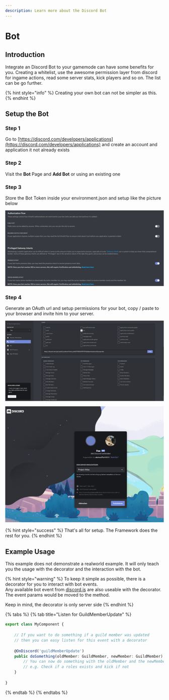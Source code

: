 ```yaml
---
description: Learn more about the Discord Bot
---
```


# Bot

## Introduction

Integrate an Discord Bot to your gamemode can have some benefits for you. Creating a whitelist, use the awesome permission layer from discord for ingame actions, read some server stats, kick players and so on. The list can be go further.

{% hint style="info" %}
Creating your own bot can not be simpler as this.
{% endhint %}

## Setup the Bot

### Step 1

Go to [https://discord.com/developers/applications](https://discord.com/developers/applications) and create an account and application it not already exists

### Step 2

Visit the **Bot** Page and **Add Bot** or using an existing one

### Step 3

Store the Bot Token inside your environment.json and setup like the picture below

![Uncheck Public Bot and Check Privileged Gateway and Presence Intent](../../../.gitbook/assets/image%20%283%29.png)

### Step 4

Generate an OAuth url and setup permissions for your bot, copy / paste to your browser and invite him to your server.

![We prefer to check only the permissions you really want](../../../.gitbook/assets/image%20%285%29.png)

![Invite the bot to your server](../../../.gitbook/assets/image%20%286%29.png)

{% hint style="success" %}
That's all for setup. The Framework does the rest for you.
{% endhint %}

## Example Usage

This example does not demonstrate a realworld example. It will only teach you the usage with the decorator and the interaction with the bot.

{% hint style="warning" %}
To keep it simple as possible, there is a decorator for you to interact with bot events.  
Any available bot event from [discord.js](https://discord.js.org/#/) are also useable with the decorator. The event params would be moved to the method.

Keep in mind, the decorator is only server side
{% endhint %}

{% tabs %}
{% tab title="Listen for GuildMemberUpdate" %}
```typescript
export class MyComponent {

    // If you want to do something if a guild member was updated
    // then you can easy listen for this event with a decorator

    @OnDiscord('guildMemberUpdate')
    public doSomething(oldMember: GuildMember, newMember: GuildMember): void {
        // You can now do something with the oldMember and the newMember
        // e.g. Check if a roles exists and kick if not
    }

}
```
{% endtab %}
{% endtabs %}

